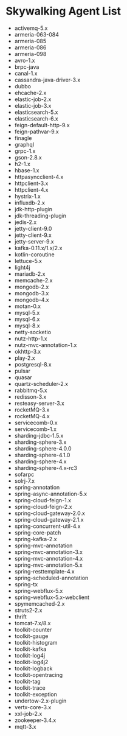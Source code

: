 # Skywalking Agent List
- activemq-5.x
- armeria-063-084
- armeria-085
- armeria-086
- armeria-098
- avro-1.x
- brpc-java
- canal-1.x
- cassandra-java-driver-3.x
- dubbo
- ehcache-2.x
- elastic-job-2.x
- elastic-job-3.x
- elasticsearch-5.x
- elasticsearch-6.x
- feign-default-http-9.x
- feign-pathvar-9.x
- finagle
- graphql
- grpc-1.x
- gson-2.8.x
- h2-1.x
- hbase-1.x
- httpasyncclient-4.x
- httpclient-3.x
- httpclient-4.x
- hystrix-1.x
- influxdb-2.x
- jdk-http-plugin
- jdk-threading-plugin
- jedis-2.x
- jetty-client-9.0
- jetty-client-9.x
- jetty-server-9.x
- kafka-0.11.x/1.x/2.x
- kotlin-coroutine
- lettuce-5.x
- light4j
- mariadb-2.x
- memcache-2.x
- mongodb-2.x
- mongodb-3.x
- mongodb-4.x
- motan-0.x
- mysql-5.x
- mysql-6.x
- mysql-8.x
- netty-socketio
- nutz-http-1.x
- nutz-mvc-annotation-1.x
- okhttp-3.x
- play-2.x
- postgresql-8.x
- pulsar
- quasar
- quartz-scheduler-2.x
- rabbitmq-5.x
- redisson-3.x
- resteasy-server-3.x
- rocketMQ-3.x
- rocketMQ-4.x
- servicecomb-0.x
- servicecomb-1.x
- sharding-jdbc-1.5.x
- sharding-sphere-3.x
- sharding-sphere-4.0.0
- sharding-sphere-4.1.0
- sharding-sphere-4.x
- sharding-sphere-4.x-rc3
- sofarpc
- solrj-7.x
- spring-annotation
- spring-async-annotation-5.x
- spring-cloud-feign-1.x
- spring-cloud-feign-2.x
- spring-cloud-gateway-2.0.x
- spring-cloud-gateway-2.1.x
- spring-concurrent-util-4.x
- spring-core-patch
- spring-kafka-2.x
- spring-mvc-annotation
- spring-mvc-annotation-3.x
- spring-mvc-annotation-4.x
- spring-mvc-annotation-5.x
- spring-resttemplate-4.x
- spring-scheduled-annotation
- spring-tx
- spring-webflux-5.x
- spring-webflux-5.x-webclient
- spymemcached-2.x
- struts2-2.x
- thrift
- tomcat-7.x/8.x
- toolkit-counter
- toolkit-gauge
- toolkit-histogram
- toolkit-kafka
- toolkit-log4j
- toolkit-log4j2
- toolkit-logback
- toolkit-opentracing
- toolkit-tag
- toolkit-trace
- toolkit-exception
- undertow-2.x-plugin
- vertx-core-3.x
- xxl-job-2.x
- zookeeper-3.4.x
- mqtt-3.x